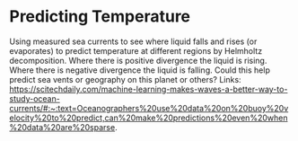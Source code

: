 # Predicting Temperature
Using measured sea currents to see where liquid falls and rises (or evaporates) to predict temperature at different regions by Helmholtz decomposition. Where there is positive divergence the liquid is rising. Where there is negative divergence the liquid is falling. Could this help predict sea vents or geography on this planet or others?
Links:
https://scitechdaily.com/machine-learning-makes-waves-a-better-way-to-study-ocean-currents/#:~:text=Oceanographers%20use%20data%20on%20buoy%20velocity%20to%20predict,can%20make%20predictions%20even%20when%20data%20are%20sparse.
